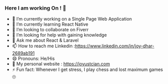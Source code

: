 ### Here I am working On ! 👋


- 🔭 I’m currently working on a Single Page Web Application 
- 🌱 I’m currently learning React Native
- 👯 I’m looking to collaborate on Fiverr
- 🤔 I’m looking for help with gaining knowledge
- 💬 Ask me about React & Laravel 
- 📫 How to reach me Linkedin :https://www.linkedin.com/in/joy-dhar-2689ab191
- 😄 Pronouns: He/His
- 🙂 My personal website : https://joyustcian.com
- ⚡ Fun fact: Whenever I get stress, I play chess and lost maximum games 🙄
